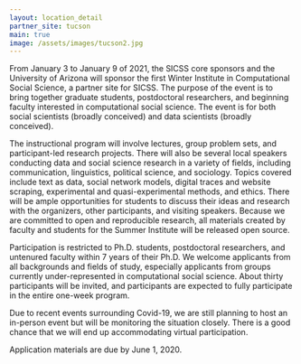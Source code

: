 ```yaml
---
layout: location_detail
partner_site: tucson
main: true
image: /assets/images/tucson2.jpg
---
```


From January 3 to January 9 of 2021, the SICSS core sponsors and the University of Arizona will sponsor the first Winter Institute in Computational Social Science, a partner site for SICSS. The purpose of the event is to bring together graduate students, postdoctoral researchers, and beginning faculty interested in computational social science. The event is for both social scientists (broadly conceived) and data scientists (broadly conceived).

The instructional program will involve lectures, group problem sets, and participant-led research projects. There will also be several local speakers conducting data and social science research in a variety of fields, including communication, linguistics, political science, and sociology. Topics covered include text as data, social network models, digital traces and website scraping, experimental and quasi-experimental methods, and ethics. There will be ample opportunities for students to discuss their ideas and research with the organizers, other participants, and visiting speakers. Because we are committed to open and reproducible research, all materials created by faculty and students for the Summer Institute will be released open source.

Participation is restricted to Ph.D. students, postdoctoral researchers, and untenured faculty within 7 years of their Ph.D. We welcome applicants from all backgrounds and fields of study, especially applicants from groups currently under-represented in computational social science. About thirty participants will be invited, and participants are expected to fully participate in the entire one-week program. 

Due to recent events surrounding Covid-19, we are still planning to host an in-person event but will be monitoring the situation closely. There is a good chance that we will end up accommodating virtual participation.

Application materials are due by June 1, 2020.

